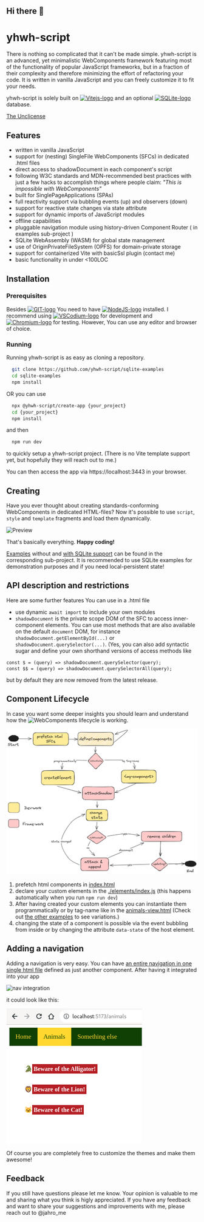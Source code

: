 ## Hi there 👋

# yhwh-script

There is nothing so complicated that it can't be made simple. yhwh-script is an advanced, yet minimalistic WebComponents framework featuring most of the functionality of popular JavaScript frameworks, but in a fraction of their complexity and therefore minimizing the effort of refactoring your code. It is written in vanilla JavaScript and you can freely customize it to fit your needs.

yhwh-script is solely built on <a title="Vite" href="https://vitejs.dev"><img height="20" alt="Vitejs-logo" src="https://vitejs.dev/logo.svg"></a> and an optional <a title="SQLite" href="https://sqlite.org/wasm"><img height="20" alt="SQLite-logo" src="https://sqlite.org/images/sqlite370_banner.gif"></a> database.

[The Unclicense](https://choosealicense.com/licenses/unlicense/)

## Features

- written in vanilla JavaScript
- support for (nesting) SingleFile WebComponents (SFCs) in dedicated .html files
- direct access to shadowDocument in each component's script
- following W3C standards and MDN-recommended best practices with just a few hacks to accomplish things where people claim: *"This is impossible with WebComponents"*
- built for SinglePageApplications (SPAs)
- full reactivity support via bubbling events (up) and observers (down)
- support for reactive state changes via state attribute
- support for dynamic imports of JavaScript modules
- offline capabilities
- pluggable navigation module using history-driven Component Router ( in examples sub-project )
- SQLite WebAssembly (WASM) for global state management
- use of OriginPrivateFileSystem (OPFS) for domain-private storage
- support for containerized Vite with basicSsl plugin (contact me)
- basic functionality in under <100LOC

## Installation

### Prerequisites

Besides <a title="git" href="https://git-scm.com"><img height="20" alt="GIT-logo" src="https://git-scm.com/images/logo@2x.png"></a> You need to have <a title="NodeJS" href="https://nodejs.org"><img height="20" alt="NodeJS-logo" src="https://www.vectorlogo.zone/logos/nodejs/nodejs-ar21.svg"></a> installed. I recommend using <a title="VSCodium" href="https://vscodium.com"><img height="20" alt="VSCodium-logo" src="https://vscodium.com/img/codium_cnl.svg"></a> for development and <a title="chromium" href="https://www.chromium.org/getting-involved/dev-channel/"><img height="20" alt="Chromium-logo" src="https://www.chromium.org/_assets/icon-chromium-96.png"></a> for testing. However, You can use any editor and browser of choice.

### Running 

Running yhwh-script is as easy as cloning a repository.

```bash
  git clone https://github.com/yhwh-script/sqlite-examples
  cd sqlite-examples
  npm install
```

OR you can use

```bash
  npx @yhwh-script/create-app {your_project}
  cd {your_project}
  npm install
```

and then

```bash
  npm run dev
```

to quickly setup a yhwh-script project. (There is no Vite template support yet, but hopefully they will reach out to me.)

You can then access the app via https://localhost:3443 in your browser.

## Creating

Have you ever thought about creating standards-conforming WebComponents in dedicated HTML-files? Now it's possible to use ```script```, ```style``` and ```template``` fragments and load them dynamically.

![Preview](https://raw.githubusercontent.com/yhwh-script/elements/main/docs/SFC.png)

That's basically everything. **Happy coding!**

[Examples](https://github.com/yhwh-script/examples/tree/main/) without and [with SQLite support](https://github.com/yhwh-script/sqlite-examples/tree/main/) can be found in the corresponding sub-project. It is recommended to use SQLite examples for demonstration purposes and if you need local-persistent state!

## API description and restrictions

Here are some further features You can use in a .html file

- use dynamic ```await import``` to include your own modules
- ```shadowDocument``` is the private scope DOM of the SFC to access inner-component elements. You can use most methods that are also available on the default ```document``` DOM, for instance ```shadowDocument.getElementById(...)``` or  ```shadowDocument.querySelector(...)```. (Yes, you can also add syntactic sugar and define your own shorthand versions of access methods like

```
const $ = (query) => shadowDocument.querySelector(query);
const $$ = (query) => shadowDocument.querySelectorAll(query);
```

but by default they are now removed from the latest release.

## Component Lifecycle

In case you want some deeper insights you should learn and understand how the ![WebComponents lifecycle](https://developer.mozilla.org/en-US/docs/Web/API/Web_components/Using_custom_elements#custom_element_lifecycle_callbacks) is working.

![Preview](https://raw.githubusercontent.com/yhwh-script/yhwh-script/main/docs/components-lifecycle.png)

1. prefetch html components in [index.html](https://github.com/ProphetsAI/jsonly/blob/main/index.html)
2. declare your custom elements in the [./elements/index.js](https://github.com/yhwh-scrip/yhwh-script/blob/main/elements/index.js) (this happens automatically when you run ```npm run dev```)
3. After having created your custom elements you can instantiate them programmatically or by tag-name like in the [animals-view.html](https://github.com/yhwh-script/examples/blob/main/elements/animals/animals-view.html) (Check out [the other examples](https://github.com/yhwh-script/examples/blob/main/elements/) to see variations.)
4. changing the state of a component is possible via the event bubbling from inside or by changing the attribute ```data-state``` of the host element.

## Adding a navigation 

Adding a navigation is very easy. You can have [an entire navigation in one single html file](https://github.com/yhwh-script/sqlite-examples/blob/main/elements/home/home-navigation.html) defined as just another component. After having it integrated into your app

![nav integration](https://raw.githubusercontent.com/yhwh-script/examples/main/docs/nav-component.png)

it could look like this:

![Navigation example](https://raw.githubusercontent.com/yhwh-script/yhwh-script/main/docs/nav.png)

Of course you are completely free to customize the themes and make them awesome!

## Feedback

If you still have questions please let me know. Your opinion is valuable to me and sharing what you think is higly appreciated.  If you have any feedback and want to share your suggestions and improvements with me, please reach out to @jahro_me 
